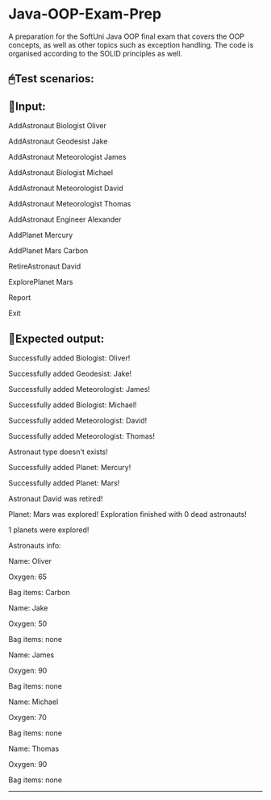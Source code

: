 # Java-OOP-Exam-Prep
A preparation for the SoftUni Java OOP final exam that covers the OOP concepts,
as well as other topics such as exception handling. The code is organised according 
to the SOLID principles as well.

🖱Test scenarios:
--------------------------------

📍Input: 
--------------------------------
AddAstronaut Biologist Oliver

AddAstronaut Geodesist Jake

AddAstronaut Meteorologist James

AddAstronaut Biologist Michael

AddAstronaut Meteorologist David

AddAstronaut Meteorologist Thomas

AddAstronaut Engineer Alexander

AddPlanet Mercury

AddPlanet Mars Carbon

RetireAstronaut David

ExplorePlanet Mars

Report

Exit

📍Expected output:
--------------------------------

Successfully added Biologist: Oliver!

Successfully added Geodesist: Jake!

Successfully added Meteorologist: James!

Successfully added Biologist: Michael!

Successfully added Meteorologist: David!

Successfully added Meteorologist: Thomas!

Astronaut type doesn't exists!

Successfully added Planet: Mercury!

Successfully added Planet: Mars!

Astronaut David was retired!

Planet: Mars was explored! Exploration finished with 0 dead astronauts!

1 planets were explored!

Astronauts info:

Name: Oliver

Oxygen: 65

Bag items: Carbon

Name: Jake

Oxygen: 50

Bag items: none

Name: James

Oxygen: 90

Bag items: none

Name: Michael

Oxygen: 70

Bag items: none

Name: Thomas

Oxygen: 90

Bag items: none

--------------------------------



